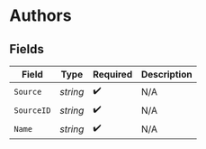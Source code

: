 # Authors


## Fields

| Field              | Type               | Required           | Description        |
| ------------------ | ------------------ | ------------------ | ------------------ |
| `Source`           | *string*           | :heavy_check_mark: | N/A                |
| `SourceID`         | *string*           | :heavy_check_mark: | N/A                |
| `Name`             | *string*           | :heavy_check_mark: | N/A                |